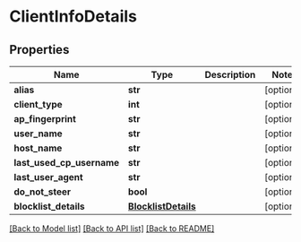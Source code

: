 # ClientInfoDetails

## Properties
Name | Type | Description | Notes
------------ | ------------- | ------------- | -------------
**alias** | **str** |  | [optional] 
**client_type** | **int** |  | [optional] 
**ap_fingerprint** | **str** |  | [optional] 
**user_name** | **str** |  | [optional] 
**host_name** | **str** |  | [optional] 
**last_used_cp_username** | **str** |  | [optional] 
**last_user_agent** | **str** |  | [optional] 
**do_not_steer** | **bool** |  | [optional] 
**blocklist_details** | [**BlocklistDetails**](BlocklistDetails.md) |  | [optional] 

[[Back to Model list]](../README.md#documentation-for-models) [[Back to API list]](../README.md#documentation-for-api-endpoints) [[Back to README]](../README.md)

